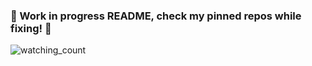 ### 🚧 Work in progress README, check my pinned repos while fixing! 🚧

<img src="https://komarev.com/ghpvc/?username=madushadhanushka&color=brightgreen" alt="watching_count" />
<!--
**alesbe/alesbe** is a ✨ _special_ ✨ repository because its `README.md` (this file) appears on your GitHub profile.

Here are some ideas to get you started:

- 🔭 I’m currently working on ...
- 🌱 I’m currently learning ...
- 👯 I’m looking to collaborate on ...
- 🤔 I’m looking for help with ...
- 💬 Ask me about ...
- 📫 How to reach me: ...
- 😄 Pronouns: ...
- ⚡ Fun fact: ...
-->
